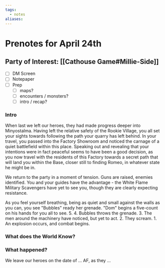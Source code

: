 ```yaml
---
tags:
  - notes
aliases:
---
```


# Prenotes for April 24th
## Party of Interest: [[Cathouse Game#Millie-Side]]
- [ ] DM Screen
- [ ] Notepaper
- [ ] Prep
	- [ ] maps?
	- [ ] encounters / monsters?
	- [ ] intro / recap?

### Intro

When last we left our heroes, they had made progress deeper into Minyostalma. Having left the relative safety of the Rookie Village, you all set your sights towards following the path your quarry has left behind. In your travel, you passed into the Factory Showroom and noticed the carnage of a quiet battlefield within this place. Speaking out and revealing that your intentions were in fact peaceful seems to have been a good decision, as you now travel with the residents of this Factory towards a secret path that will land you within the Base, closer still to finding Romeo, in whatever state he might be in.

We return to the party in a moment of tension. Guns are raised, enemies identified. You and your guides have the advantage - the White Flame Military Scavengers have yet to see you, though they are clearly expecting resistance.

As you feel yourself breathing, being as quiet and small against the walls as you can, you see "Bubbles" ready her grenade. "Dom" begins a five-count on his hands for you all to see. 5. 4. Bubbles throws the grenade. 3. The men around the machinery have noticed, but yet to act. 2. They scream. 1. An explosion occurs, and combat begins.

### What does the World Know?



### What happened?


We leave our heroes on the date of ... AF, as they ...